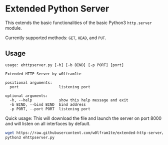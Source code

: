 # Extended Python Server

This extends the basic functionalities of the basic Python3 `http.server` module.

Currently supported methods: `GET`, `HEAD`, and `PUT`.

## Usage

```
usage: ehttpserver.py [-h] [-b BIND] [-p PORT] [port]

Extended HTTP Server by w0lfram1te

positional arguments:
  port                  listening port

optional arguments:
  -h, --help            show this help message and exit
  -b BIND, --bind BIND  bind address
  -p PORT, --port PORT  listening port
```

Quick usage: This will download the file and launch the server on port 8000 and will listen on all interfaces by default.

```bash
wget https://raw.githubusercontent.com/w0lfram1te/extended-http-server/main/ehttpserver.py
python3 ehttpserver.py
```

